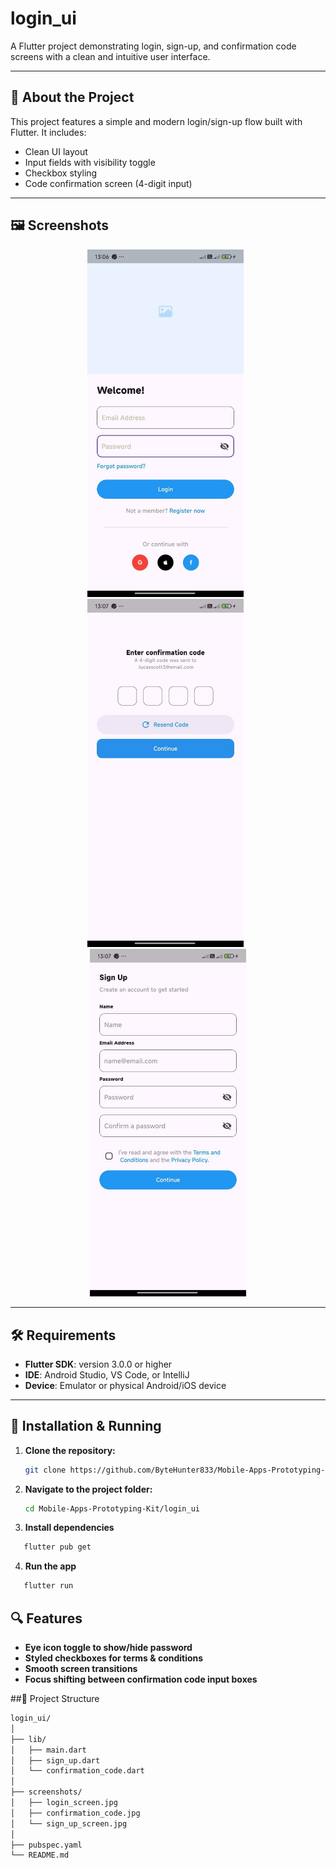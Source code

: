 # login_ui

A Flutter project demonstrating login, sign-up, and confirmation code screens with a clean and intuitive user interface.

---

## 📱 About the Project

This project features a simple and modern login/sign-up flow built with Flutter. It includes:

- Clean UI layout
- Input fields with visibility toggle
- Checkbox styling
- Code confirmation screen (4-digit input)

---

## 🖼️ Screenshots

<div align="center">
  <img src="screenshots/login_screen.jpg" alt="Login Screen" width="250" style="margin-right: 8px;" />
  <img src="screenshots/confirmation_code.jpg" alt="Confirmation Code Screen" width="250" style="margin-right: 8px;" />
  <img src="screenshots/sign_up_screen.jpg" alt="Sign Up Screen" width="250" />
</div>

---

## 🛠️ Requirements

- **Flutter SDK**: version 3.0.0 or higher
- **IDE**: Android Studio, VS Code, or IntelliJ
- **Device**: Emulator or physical Android/iOS device

---

## 🚀 Installation & Running

1. **Clone the repository:**

   ```bash
   git clone https://github.com/ByteHunter833/Mobile-Apps-Prototyping-Kit.git
   ```

2. **Navigate to the project folder:**
   ```bash
   cd Mobile-Apps-Prototyping-Kit/login_ui
   ```
3. **Install dependencies**

```bash
   flutter pub get
```

4. **Run the app**

```bash
   flutter run
```

## 🔍 Features

- **Eye icon toggle to show/hide password**
- **Styled checkboxes for terms & conditions**
- **Smooth screen transitions**
- **Focus shifting between confirmation code input boxes**

##📂 Project Structure

```bash
login_ui/
│
├── lib/
│   ├── main.dart
│   ├── sign_up.dart
│   └── confirmation_code.dart
│
├── screenshots/
│   ├── login_screen.jpg
│   ├── confirmation_code.jpg
│   └── sign_up_screen.jpg
│
├── pubspec.yaml
└── README.md

```
